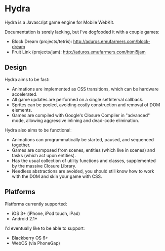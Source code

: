 Hydra
=====

Hydra is a Javascript game engine for Mobile WebKit.

Documentation is sorely lacking, but I've dogfooded it with a couple games:
  - Block Dream (projects/tetris): http://aduros.emufarmers.com/block-dream
  - Fruit Link (projects/jam): http://aduros.emufarmers.com/html5jam

Design
------

Hydra aims to be fast:
  - Animations are implemented as CSS transitions, which can be hardware accelerated.
  - All game updates are performed on a single setInterval callback.
  - Sprites can be pooled, avoiding costly construction and removal of DOM elements.
  - Games are compiled with Google's Closure Compiler in "advanced" mode, allowing aggressive inlining and dead-code elimination.

Hydra also aims to be functional:
  - Animations can programmatically be started, paused, and sequenced together.
  - Games are composed from scenes, entities (which live in scenes) and tasks (which act upon entities).
  - Has the usual collection of utility functions and classes, supplemented by the massive Closure Library.
  - Needless abstractions are avoided, you should still know how to work with the DOM and skin your game with CSS.

Platforms
---------

Platforms currently supported:
  - iOS 3+ (iPhone, iPod touch, iPad)
  - Android 2.1+

I'd eventually like to be able to support:
  - Blackberry OS 6+
  - WebOS (via PhoneGap)
